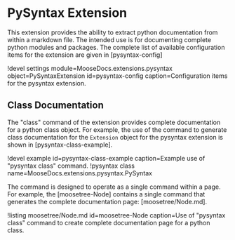 # PySyntax Extension

This extension provides the ability to extract python documentation from within a markdown file. The
intended use is for documenting complete python modules and packages. The complete list of available
configuration items for the extension are given in [pysyntax-config]

!devel settings module=MooseDocs.extensions.pysyntax object=PySyntaxExtension id=pysyntax-config
                caption=Configuration items for the pysyntax extension.

## Class Documentation

The "class" command of the extension provides complete documentation for a python class object. For
example, the use of the command to generate class documentation for the `Extension` object for the
pysyntax extension is shown in [pysyntax-class-example].

!devel example id=pysyntax-class-example
               caption=Example use of "pysyntax class" command.
!pysyntax class name=MooseDocs.extensions.pysyntax.PySyntax

The command is designed to operate as a single command within a page. For example, the
[moosetree-Node] contains a single command that generates the complete documentation page:
[moosetree/Node.md].

!listing moosetree/Node.md id=moosetree-Node
         caption=Use of "pysyntax class" command to create complete documentation page for a python class.
